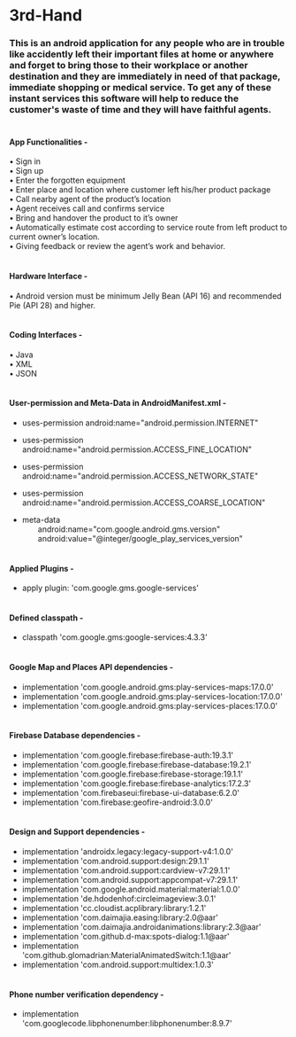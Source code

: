 # 3rd-Hand
### This is an android application for any people who are in trouble like accidently left their important files at home or anywhere and forget to bring those to their workplace or another destination and they are immediately in need of that package, immediate shopping or medical service. To get any of these instant services this software will help to reduce the customer's waste of time and they will have faithful agents.<br><br>

#### App Functionalities -

•	Sign in<br>•	Sign up<br>•	Enter the forgotten equipment<br>•	Enter place and location where customer left his/her product package<br>•	Call nearby agent of the product’s location <br>•	Agent receives call and confirms service<br>•	Bring and handover the product to it’s owner<br>•	Automatically estimate cost according to service route from left product to current owner’s location.<br>•	Giving feedback or review the agent’s work and behavior.<br><br>

#### Hardware Interface -

•	Android version must be minimum Jelly Bean (API 16) and recommended Pie (API 28) and higher.<br><br>

#### Coding Interfaces -

•	Java<br>•	XML<br>•	JSON<br><br>

#### User-permission and Meta-Data in AndroidManifest.xml -

*  uses-permission android:name="android.permission.INTERNET"
*  uses-permission android:name="android.permission.ACCESS_FINE_LOCATION"
*  uses-permission android:name="android.permission.ACCESS_NETWORK_STATE"
*  uses-permission android:name="android.permission.ACCESS_COARSE_LOCATION"<br>

*  meta-data<br>&emsp;&emsp;android:name="com.google.android.gms.version"<br>&emsp;&emsp;android:value="@integer/google_play_services_version"<br><br>

#### Applied Plugins -

* apply plugin: 'com.google.gms.google-services'<br><br>

#### Defined classpath -

* classpath 'com.google.gms:google-services:4.3.3'<br><br>

#### Google Map and Places API dependencies -

* implementation 'com.google.android.gms:play-services-maps:17.0.0'
* implementation 'com.google.android.gms:play-services-location:17.0.0'
* implementation 'com.google.android.gms:play-services-places:17.0.0'<br><br>

#### Firebase Database dependencies -

* implementation 'com.google.firebase:firebase-auth:19.3.1'
* implementation 'com.google.firebase:firebase-database:19.2.1'
* implementation 'com.google.firebase:firebase-storage:19.1.1'
* implementation 'com.google.firebase:firebase-analytics:17.2.3'
* implementation 'com.firebaseui:firebase-ui-database:6.2.0'
* implementation 'com.firebase:geofire-android:3.0.0'<br><br>

#### Design and Support dependencies -

* implementation 'androidx.legacy:legacy-support-v4:1.0.0'
* implementation 'com.android.support:design:29.1.1'
* implementation 'com.android.support:cardview-v7:29.1.1'
* implementation 'com.android.support:appcompat-v7:29.1.1'
* implementation 'com.google.android.material:material:1.0.0'
* implementation 'de.hdodenhof:circleimageview:3.0.1'
* implementation 'cc.cloudist.acplibrary:library:1.2.1'
* implementation 'com.daimajia.easing:library:2.0@aar'
* implementation 'com.daimajia.androidanimations:library:2.3@aar'
* implementation 'com.github.d-max:spots-dialog:1.1@aar'
* implementation 'com.github.glomadrian:MaterialAnimatedSwitch:1.1@aar'
* implementation 'com.android.support:multidex:1.0.3'<br><br>

#### Phone number verification dependency -

* implementation 'com.googlecode.libphonenumber:libphonenumber:8.9.7'
